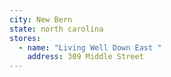 ```yaml
---
city: New Bern
state: north carolina
stores:
  - name: "Living Well Down East "
    address: 309 Middle Street
---
```

